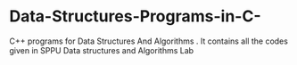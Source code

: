# Data-Structures-Programs-in-C-
C++ programs for Data Structures And Algorithms . It contains all the codes given in  SPPU Data structures  and Algorithms Lab
